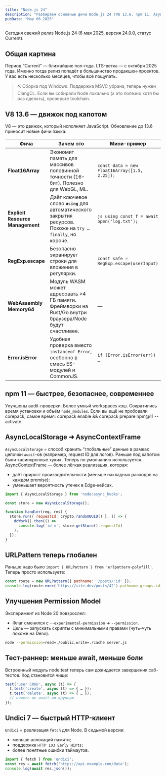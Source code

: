 ```yaml
---
title: "Node.js 24"
description: "Разбираем основные фичи Node.js 24 (V8 13.6, npm 11, AsyncContextFrame, Permission Model, Undici 7), объясняем сложные термины простыми словами и даём пошаговый план, как подготовить проект к будущему LTS-релизу."
pubDate: "May 06 2025"
---
```


Сегодня свежий релиз Node.js 24 (6 мая 2025, версия 24.0.0, статус Current).

##  Общая картина
Период “Current” — ближайшие пол-года. LTS-ветка — с октября 2025 года. Именно тогда релиз попадёт в большинство продакшен-проектов. У вас есть несколько месяцев, чтобы всё пощупать.

> ⛏️ Сборка под Windows. Поддержка MSVC убрана, теперь нужен ClangCL. Если вы собирали Node локально (а это полезно хотя бы раз сделать), проверьте toolchain.

## V8 13.6 — движок под капотом
V8 — это движок, который исполняет JavaScript. Обновление до 13.6 приносит новые фичи языка:

| Фича                             | Зачем это                                                                                                    | Мини-пример                                   |
|----------------------------------|--------------------------------------------------------------------------------------------------------------|-----------------------------------------------|
| **Float16Array**                 | Экономит память для массивов половинной точности (16-бит). Полезно для WebGL, ML.                            | `const data = new Float16Array([1.5, 2.25]);` |
| **Explicit Resource Management** | Даёт ключевое слово **`using`** для автоматического закрытия ресурсов. Похоже на `try … finally`, но короче. | `js using const f = await open('log.txt');`   |
| **RegExp.escape**                | Безопасно экранирует строки для вложения в регулярки.                                                        | `const safe = RegExp.escape(userInput)`       |
| **WebAssembly Memory64**         | Модуль WASM может адресовать >4 ГБ памяти. Фреймворки на Rust/Go внутри браузера/Node будут счастливее.      | —                                             |
| **Error.isError**                | Удобная проверка вместо `instanceof Error`, особенно в смесь ES-модулей и CommonJS.                          | `if (Error.isError(err)) …`                   |

##  npm 11 — быстрее, безопаснее, современнее
Улучшены audit-проверки. Более умный workspaces кэш. Сократились время установки и объём `node_modules`. Если вы ещё не пробовали corepack, самое время: corepack enable && corepack prepare npm@11 --activate.

## AsyncLocalStorage ➜ AsyncContextFrame
`AsyncLocalStorage` = способ хранить “глобальные” данные в рамках цепочки `await`-ов (например, request ID для логов). Раньше под капотом были «асинхронные хуки». Теперь по умолчанию используется AsyncContextFrame — более лёгкая реализация, которая:
- даёт прирост производительности (меньше накладных расходов на каждом promise);
- уменьшает вероятность утечек в Edge-кейcах.

```js
import { AsyncLocalStorage } from 'node:async_hooks';

const store = new AsyncLocalStorage();

function handler(req, res) {
  store.run({ requestId: crypto.randomUUID() }, () => {
    doWork().then(() =>
      console.log('id =', store.getStore().requestId)
    );
  });
}
```

##  URLPattern теперь глобален
Раньше надо было `import { URLPattern } from 'urlpattern-polyfill'`. Теперь просто используете:

```js
const route = new URLPattern({ pathname: '/posts/:id' });
console.log(route.exec('https://site.dev/posts/42').pathname.groups.id); // "42"
```

## Улучшения Permission Model
Эксперимент из Node 20 повзрослел:
- Флаг сменился с `--experimental-permission` ➜ `--permission`.
- Цель — запускать скрипты с минимальными правами (чуть-чуть похоже на Deno).

```bash
node --permission=read=./public,write=./cache server.js
```

## Тест-раннер: меньше await, меньше боли
Встроенный модуль node:test теперь сам дожидается завершения саб-тестов. Код становится чище:

```js
test('user CRUD', async (t) => {
  t.test('create', async (t) => { … });
  t.test('delete', async (t) => { … });
  // ничего не await-им вручную
});
```

## Undici 7 — быстрый HTTP-клиент
`Undici` = реализация `fetch` для Node. В седьмой версии:
- меньше аллокаций памяти;
- поддержка `HTTP 103 Early Hints`;
- более понятные ошибки таймаутов.

```js
import { fetch } from 'undici';
const res = await fetch('https://api.example.com/data');
console.log(await res.json());

```
